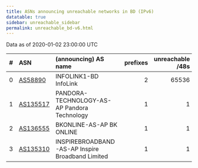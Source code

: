 ```yaml
---
title: ASNs announcing unreachable networks in BD (IPv6)
datatable: true
sidebar: unreachable_sidebar
permalink: unreachable_bd-v6.html
---
```


Data as of 2020-01-02 23:00:00 UTC


<div class="datatable-begin"></div>

|   # | ASN                                      | (announcing) AS name                             |   prefixes |   unreachable /48s |
|----:|:-----------------------------------------|:-------------------------------------------------|-----------:|-------------------:|
|   0 | [AS58890](unreachable_AS58890-v6.html)   | INFOLINK1-BD InfoLink                            |          2 |              65536 |
|   1 | [AS135517](unreachable_AS135517-v6.html) | PANDORA-TECHNOLOGY-AS-AP Pandora Technology      |          1 |                  1 |
|   2 | [AS136555](unreachable_AS136555-v6.html) | BKONLINE-AS-AP BK ONLINE                         |          1 |                  1 |
|   3 | [AS135310](unreachable_AS135310-v6.html) | INSPIREBROADBAND-AS-AP Inspire Broadband Limited |          1 |                  1 |

<div class="datatable-end"></div>
